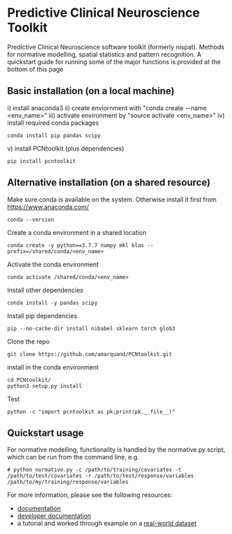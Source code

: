 # Predictive Clinical Neuroscience Toolkit
Predictive Clinical Neuroscience software toolkit (formerly nispat). Methods for normative modelling, spatial statistics and pattern recognition. A quickstart guide for running some of the major functions is provided at the bottom of this page

## Basic installation (on a local machine)

i) install anaconda3 ii) create enviornment with "conda create --name <env_name>" iii) activate environment by "source activate <env_name>" iv) install required conda packages

```
conda install pip pandas scipy
```

v) install PCNtoolkit (plus dependencies)

```
pip install pcntoolkit
```

## Alternative installation (on a shared resource)
Make sure conda is available on the system.
Otherwise install it first from https://www.anaconda.com/ 

```
conda --version
```

Create a conda environment in a shared location

```
conda create -y python==3.7.7 numpy mkl blas --prefix=/shared/conda/<env_name>
```

Activate the conda environment 

```
conda activate /shared/conda/<env_name>
```

Install other dependencies

```
conda install -y pandas scipy 
```

Install pip dependencies

```
pip --no-cache-dir install nibabel sklearn torch glob3 
```

Clone the repo

```
git clone https://github.com/amarquand/PCNtoolkit.git
```

install in the conda environment

```
cd PCNtoolkit/
python3 setup.py install
```

Test 
```
python -c "import pcntoolkit as pk;print(pk.__file__)"
```

## Quickstart usage

For normative modelling, functionality is handled by the normative.py script, which can be run from the command line, e.g.

```
# python normative.py -c /path/to/training/covariates -t /path/to/test/covariates -r /path/to/test/response/variables /path/to/my/training/response/variables
```

For more information, please see the following resources:

* [documentation](https://github.com/amarquand/PCNtoolkit/wiki/Home)
* [developer documentation](https://amarquand.github.io/PCNtoolkit/doc/build/html/)
* a tutorial and worked through example on a [real-world dataset](https://github.com/predictive-clinical-neuroscience/PCNtoolkit-demo)
